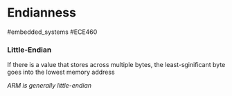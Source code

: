 # Endianness
#embedded_systems #ECE460 

### Little-Endian
If there is a value that stores across multiple bytes, the least-sginificant byte goes into the lowest memory address

*ARM is generally little-endian*

